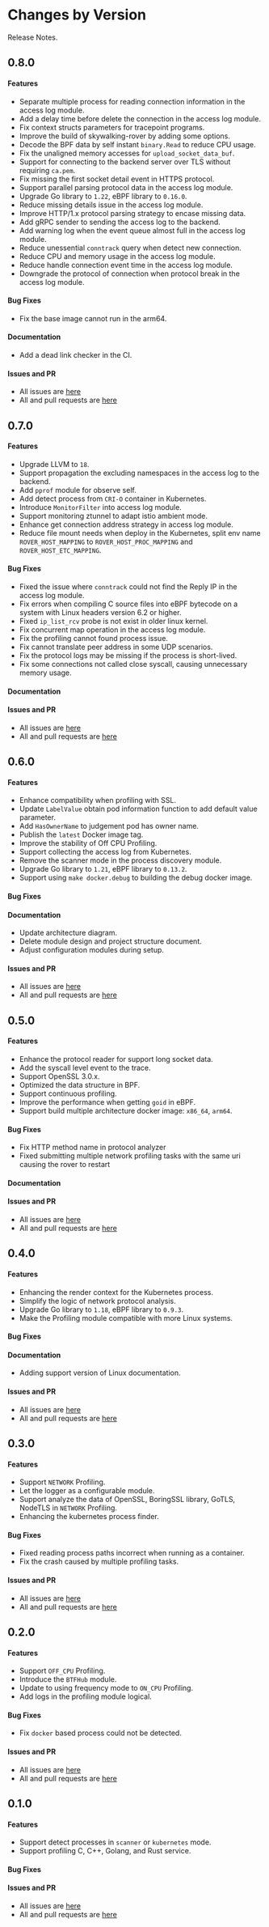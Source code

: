 Changes by Version
==================
Release Notes.

0.8.0
------------------
#### Features
* Separate multiple process for reading connection information in the access log module.
* Add a delay time before delete the connection in the access log module.
* Fix context structs parameters for tracepoint programs.
* Improve the build of skywalking-rover by adding some options.
* Decode the BPF data by self instant `binary.Read` to reduce CPU usage.
* Fix the unaligned memory accesses for `upload_socket_data_buf`.
* Support for connecting to the backend server over TLS without requiring `ca.pem`.
* Fix missing the first socket detail event in HTTPS protocol.
* Support parallel parsing protocol data in the access log module.
* Upgrade Go library to `1.22`, eBPF library to `0.16.0`.
* Reduce missing details issue in the access log module.
* Improve HTTP/1.x protocol parsing strategy to encase missing data.
* Add gRPC sender to sending the access log to the backend.
* Add warning log when the event queue almost full in the access log module.
* Reduce unessential `conntrack` query when detect new connection.
* Reduce CPU and memory usage in the access log module.
* Reduce handle connection event time in the access log module.
* Downgrade the protocol of connection when protocol break in the access log module.

#### Bug Fixes
* Fix the base image cannot run in the arm64.

#### Documentation
* Add a dead link checker in the CI.

#### Issues and PR
- All issues are [here](https://github.com/apache/skywalking/milestone/228?closed=1)
- All and pull requests are [here](https://github.com/apache/skywalking-rover/milestone/8?closed=1)

0.7.0
------------------
#### Features
* Upgrade LLVM to `18`.
* Support propagation the excluding namespaces in the access log to the backend.
* Add `pprof` module for observe self.
* Add detect process from `CRI-O` container in Kubernetes.
* Introduce `MonitorFilter` into access log module. 
* Support monitoring ztunnel to adapt istio ambient mode.
* Enhance get connection address strategy in access log module.
* Reduce file mount needs when deploy in the Kubernetes, split env name `ROVER_HOST_MAPPING` to `ROVER_HOST_PROC_MAPPING` and `ROVER_HOST_ETC_MAPPING`.

#### Bug Fixes
* Fixed the issue where `conntrack` could not find the Reply IP in the access log module.
* Fix errors when compiling C source files into eBPF bytecode on a system with Linux headers version 6.2 or higher.
* Fixed `ip_list_rcv` probe is not exist in older linux kernel.
* Fix concurrent map operation in the access log module.
* Fix the profiling cannot found process issue.
* Fix cannot translate peer address in some UDP scenarios.
* Fix the protocol logs may be missing if the process is short-lived.
* Fix some connections not called close syscall, causing unnecessary memory usage.

#### Documentation

#### Issues and PR
- All issues are [here](https://github.com/apache/skywalking/milestone/209?closed=1)
- All and pull requests are [here](https://github.com/apache/skywalking-rover/milestone/7?closed=1)

0.6.0
------------------
#### Features
* Enhance compatibility when profiling with SSL.
* Update `LabelValue` obtain pod information function to add default value parameter.
* Add `HasOwnerName` to judgement pod has owner name.
* Publish the `latest` Docker image tag.
* Improve the stability of Off CPU Profiling.
* Support collecting the access log from Kubernetes.
* Remove the scanner mode in the process discovery module.
* Upgrade Go library to `1.21`, eBPF library to `0.13.2`.
* Support using `make docker.debug` to building the debug docker image.

#### Bug Fixes

#### Documentation
* Update architecture diagram.
* Delete module design and project structure document.
* Adjust configuration modules during setup.

#### Issues and PR
- All issues are [here](https://github.com/apache/skywalking/milestone/185?closed=1)
- All and pull requests are [here](https://github.com/apache/skywalking-rover/milestone/6?closed=1)

0.5.0
------------------
#### Features
* Enhance the protocol reader for support long socket data.
* Add the syscall level event to the trace.
* Support OpenSSL 3.0.x.
* Optimized the data structure in BPF.
* Support continuous profiling.
* Improve the performance when getting `goid` in eBPF.
* Support build multiple architecture docker image: `x86_64`, `arm64`. 

#### Bug Fixes
* Fix HTTP method name in protocol analyzer
* Fixed submitting multiple network profiling tasks with the same uri causing the rover to restart

#### Documentation

#### Issues and PR
- All issues are [here](https://github.com/apache/skywalking/milestone/167?closed=1)
- All and pull requests are [here](https://github.com/apache/skywalking-rover/milestone/5?closed=1)

0.4.0
------------------
#### Features
* Enhancing the render context for the Kubernetes process.
* Simplify the logic of network protocol analysis.
* Upgrade Go library to `1.18`, eBPF library to `0.9.3`.
* Make the Profiling module compatible with more Linux systems.

#### Bug Fixes

#### Documentation
* Adding support version of Linux documentation.

#### Issues and PR
- All issues are [here](https://github.com/apache/skywalking/milestone/154?closed=1)
- All and pull requests are [here](https://github.com/apache/skywalking-rover/milestone/4?closed=1)

0.3.0
------------------
#### Features
* Support `NETWORK` Profiling.
* Let the logger as a configurable module.
* Support analyze the data of OpenSSL, BoringSSL library, GoTLS, NodeTLS in `NETWORK` Profiling.
* Enhancing the kubernetes process finder.

#### Bug Fixes
* Fixed reading process paths incorrect when running as a container.
* Fix the crash caused by multiple profiling tasks.

#### Issues and PR
- All issues are [here](https://github.com/apache/skywalking/milestone/144?closed=1)
- All and pull requests are [here](https://github.com/apache/skywalking-rover/milestone/3?closed=1)

0.2.0
------------------
#### Features
* Support `OFF_CPU` Profiling.
* Introduce the `BTFHub` module.
* Update to using frequency mode to `ON_CPU` Profiling.
* Add logs in the profiling module logical.

#### Bug Fixes
* Fix `docker` based process could not be detected.

#### Issues and PR
- All issues are [here](https://github.com/apache/skywalking/milestone/134?closed=1)
- All and pull requests are [here](https://github.com/apache/skywalking-rover/milestone/2?closed=1)

0.1.0
------------------
#### Features
* Support detect processes in `scanner` or `kubernetes` mode.
* Support profiling C, C++, Golang, and Rust service.

#### Bug Fixes

#### Issues and PR
- All issues are [here](https://github.com/apache/skywalking/milestone/124?closed=1)
- All and pull requests are [here](https://github.com/apache/skywalking-rover/milestone/1?closed=1)

